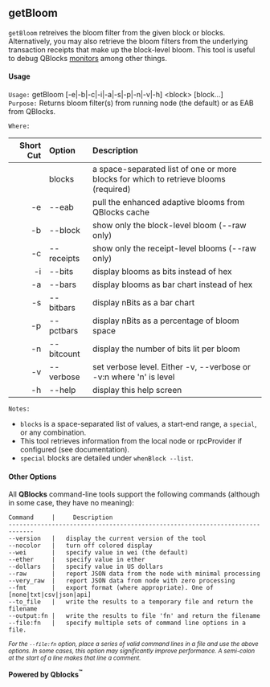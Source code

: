 ## getBloom

`getBloom` retreives the bloom filter from the given block or blocks. Alternatively, you may also retrieve the bloom filters from the underlying transaction receipts that make up the block-level bloom. This tool is useful to debug QBlocks [monitors](../../monitors) among other things.

#### Usage

`Usage:`    getBloom [-e|-b|-c|-i|-a|-s|-p|-n|-v|-h] &lt;block&gt; [block...]  
`Purpose:`  Returns bloom filter(s) from running node (the default) or as EAB from QBlocks.

`Where:`  

| Short Cut | Option | Description |
| -------: | :------- | :------- |
|  | blocks | a space-separated list of one or more blocks for which to retrieve blooms (required) |
| -e | --eab | pull the enhanced adaptive blooms from QBlocks cache |
| -b | --block | show only the block-level bloom (--raw only) |
| -c | --receipts | show only the receipt-level blooms (--raw only) |
| -i | --bits | display blooms as bits instead of hex |
| -a | --bars | display blooms as bar chart instead of hex |
| -s | --bitbars | display nBits as a bar chart |
| -p | --pctbars | display nBits as a percentage of bloom space |
| -n | --bitcount | display the number of bits lit per bloom |
| -v | --verbose | set verbose level. Either -v, --verbose or -v:n where 'n' is level |
| -h | --help | display this help screen |

`Notes:`

- `blocks` is a space-separated list of values, a start-end range, a `special`, or any combination.
- This tool retrieves information from the local node or rpcProvider if configured (see documentation).
- `special` blocks are detailed under `whenBlock --list`.

#### Other Options

All **QBlocks** command-line tools support the following commands (although in some case, they have no meaning):

    Command     |     Description
    -----------------------------------------------------------------------------
    --version   |   display the current version of the tool
    --nocolor   |   turn off colored display
    --wei       |   specify value in wei (the default)
    --ether     |   specify value in ether
    --dollars   |   specify value in US dollars
    --raw       |   report JSON data from the node with minimal processing
    --very_raw  |   report JSON data from node with zero processing
    --fmt       |   export format (where appropriate). One of [none|txt|csv|json|api]
    --to_file   |   write the results to a temporary file and return the filename
    --output:fn |   write the results to file 'fn' and return the filename
    --file:fn   |   specify multiple sets of command line options in a file.

<small>*For the `--file:fn` option, place a series of valid command lines in a file and use the above options. In some cases, this option may significantly improve performance. A semi-colon at the start of a line makes that line a comment.*</small>

**Powered by Qblocks<sup>&trade;</sup>**


